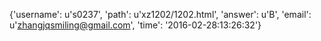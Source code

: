 {'username': u's0237', 'path': u'xz1202/1202.html', 'answer': u'B', 'email': u'zhangjqsmiling@gmail.com', 'time': '2016-02-28:13:26:32'}